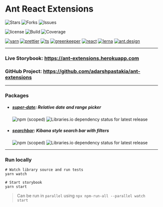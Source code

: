 # Ant React Extensions


![Stars](https://img.shields.io/github/stars/adarshpastakia/ant-extensions.svg?logoColor=blue&style=social&logo=github "GitHub Stars")
![Forks](https://img.shields.io/github/forks/adarshpastakia/ant-extensions.svg?logoColor=blue&style=social&logo=github "GitHub Forks")
![Issues](https://img.shields.io/github/issues/adarshpastakia/ant-extensions.svg?logoColor=blue&style=social&logo=github "GitHub Issues")

![license](https://img.shields.io/badge/license-MIT-blue.svg?style=for-the-badge&labelColor=363636&logo=none)
![Build](https://img.shields.io/travis/adarshpastakia/ant-extensions/master.svg?style=for-the-badge&logo=travis&labelColor=363636&label=Travis%20CI)
![Coverage](https://img.shields.io/codecov/c/github/adarshpastakia/ant-extensions/master.svg?style=for-the-badge&logo=codecov&labelColor=363636&label=Code%20Cov)


[![yarn](https://img.shields.io/badge/Yarn-333.svg?style=for-the-badge&logo=yarn)](https://yarnpkg.com/)
[![prettier](https://img.shields.io/badge/Prettier-333.svg?style=for-the-badge&logo=prettier)](https://prettier.io/)
[![ts](https://img.shields.io/badge/Typescript-333.svg?style=for-the-badge&logo=typescript)](https://www.typescriptlang.org/)
[![greenkeeper](https://img.shields.io/badge/GreenKeeper-333.svg?style=for-the-badge&logo=greenkeeper)](https://greenkeeper.io/)
[![react](https://img.shields.io/badge/React-333.svg?style=for-the-badge&logo=react)](http://reactjs.org/)
[![lerna](https://img.shields.io/badge/lerna-333.svg?style=for-the-badge&logo=lerna)](https://lerna.js.org/)
[![ant.design](https://img.shields.io/badge/ant.design-333.svg?style=for-the-badge&logo=blueprint)](https://ant.design/)

---


### Live Storybook: https://ant-extensions.herokuapp.com

### GitHub Project: https://github.com/adarshpastakia/ant-extensions

---

### Packages

- ##### [super-date](./modules/super-date/README.md): Relative date and range picker
    ![npm (scoped)](https://img.shields.io/npm/v/@ant-extensions/super-date?logo=npm&style=flat-square&labelColor=363636&)
    ![Libraries.io dependency status for latest release](https://img.shields.io/librariesio/release/npm/@ant-extensions/super-date?style=flat-square&labelColor=363636&)


- ##### [searchbar](./modules/searchbar/README.md): Kibana style search bar with filters
    ![npm (scoped)](https://img.shields.io/npm/v/@ant-extensions/searchbar?logo=npm&style=flat-square&labelColor=363636&)
    ![Libraries.io dependency status for latest release](https://img.shields.io/librariesio/release/npm/@ant-extensions/searchbar?style=flat-square&labelColor=363636&)



---

### Run locally

```shell script
# Watch library source and run tests
yarn watch

# Start storybook
yarn start
```

> Can be run in `parallel` using `npx npm-run-all --parallel watch start`